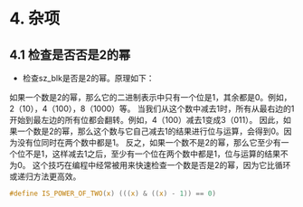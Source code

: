 # 4. 杂项

## 4.1 检查是否否是2的幂

- 检查sz_blk是否是2的幂。原理如下：

如果一个数是2的幂，那么它的二进制表示中只有一个位是1，其余都是0。例如，2（10），4（100），8（1000）等。
当我们从这个数中减去1时，所有从最右边的1开始到最左边的所有位都会翻转。例如，4（100）减去1变成3（011）。
因此，如果一个数是2的幂，那么这个数与它自己减去1的结果进行位与运算，会得到0。因为没有位同时在两个数中都是1。
反之，如果一个数不是2的幂，那么它至少有一个位不是1，这样减去1之后，至少有一个位在两个数中都是1，位与运算的结果不为0。
这个技巧在编程中经常被用来快速检查一个数是否是2的幂，因为它比循环或递归方法更高效。

```c
#define IS_POWER_OF_TWO(x) (((x) & ((x) - 1)) == 0)
```
